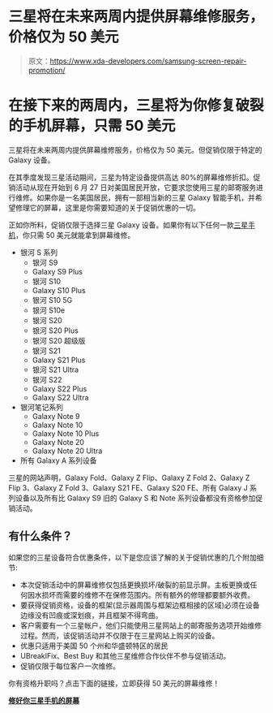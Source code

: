 # 三星将在未来两周内提供屏幕维修服务，价格仅为 50 美元

> 原文：<https://www.xda-developers.com/samsung-screen-repair-promotion/>

# 在接下来的两周内，三星将为你修复破裂的手机屏幕，只需 50 美元

三星将在未来两周内提供屏幕维修服务，价格仅为 50 美元。但促销仅限于特定的 Galaxy 设备。

在其季度发现三星活动期间，三星为特定设备提供高达 80%的屏幕维修折扣。促销活动从现在开始到 6 月 27 日对美国居民开放，它要求您使用三星的邮寄服务进行维修。如果你是一名美国居民，拥有一部相当新的三星 Galaxy 智能手机，并希望修理它的屏幕，这里是你需要知道的关于促销优惠的一切。

正如你所料，促销仅限于选择三星 Galaxy 设备。如果你有以下任何一款[三星手机](https://www.xda-developers.com/best-samsung-phones/)，你只需 50 美元就能拿到屏幕维修。

*   银河 S 系列
    *   银河 S9
    *   Galaxy S9 Plus
    *   银河 S10
    *   Galaxy S10 Plus
    *   银河 S10 5G
    *   银河 S10e
    *   银河 S20
    *   银河 S20 Plus
    *   银河 S20 超级版
    *   银河 S21
    *   Galaxy S21 Plus
    *   银河 S21 Ultra
    *   银河 S22
    *   Galaxy S22 Plus
    *   Galaxy S22 Ultra
*   银河笔记系列
    *   Galaxy Note 9
    *   Galaxy Note 10
    *   Galaxy Note 10 Plus
    *   Galaxy Note 20
    *   Galaxy Note 20 Ultra
*   所有 Galaxy A 系列设备

三星的网站声明，Galaxy Fold、Galaxy Z Flip、Galaxy Z Fold 2、Galaxy Z Flip 3、Galaxy Z Fold 3、Galaxy S21 FE、Galaxy S20 FE、所有 Galaxy J 系列设备以及所有比 Galaxy S9 旧的 Galaxy S 和 Note 系列设备都没有资格参加促销活动。

## 有什么条件？

如果您的三星设备符合优惠条件，以下是您应该了解的关于促销优惠的几个附加细节:

*   本次促销活动中的屏幕维修仅包括更换损坏/破裂的前显示屏。主板更换或任何因水损坏而需要的维修不在保修范围内。所有额外的修理都要额外收费。
*   要获得促销资格，设备的框架(显示器周围与框架边框相接的区域)必须在设备边缘没有凹痕或深划痕，并且框架不得弯曲。
*   客户需要有一个三星帐户，他们只能使用三星网站上的邮寄服务选项开始维修过程。然而，该促销活动并不仅限于在三星网站上购买的设备。
*   优惠只适用于美国 50 个州和华盛顿特区的居民
*   UBreakIFix、Best Buy 和其他三星维修合作伙伴不参与促销活动。
*   促销仅限于每位客户一次维修。

你有资格升职吗？点击下面的链接，立即获得 50 美元的屏幕维修！

**[修好你三星手机的屏幕](https://shop-links.co/1777270704535802575?u1=3ae14672-6672-4287-8e8d-5176ac664d98)**